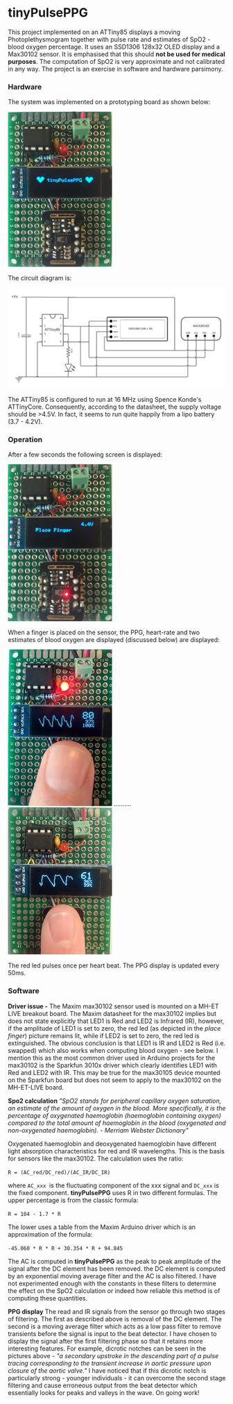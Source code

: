 # tinyPulsePPG

This project implemented on an ATTiny85 displays a moving Photoplethysmogram together with pulse rate and estimates of SpO2 - blood oxygen percentage. It uses an SSD1306 128x32 OLED display and a Max30102 sensor. It is emphasised that this should **not be used for medical purposes**. The computation of SpO2 is very approximate and not calibrated in any way. The project is an exercise in software and hardware parsimony.

### Hardware
The system was implemented on a prototyping board as shown below:

![Image](Image/first.jpg)

The circuit diagram is:

![image](Image/circuit.jpeg)

The ATTiny85 is configured to run at 16 MHz using Spence Konde's ATTinyCore. Consequently, according to the datasheet, the supply voltage should be >4.5V. In fact, it seems to run quite happily from a lipo battery (3.7 - 4.2V).

### Operation

After a few seconds the following screen is displayed:

![image](Image/place_finger.jpg)

When a finger is placed on the sensor, the PPG, heart-rate and two estimates of blood oxygen are displayed (discussed below)  are displayed:

![image](Image/finger1.jpg) ..........  ![image](Image/finger2.jpg)

The red led pulses once per heart beat. The PPG display is updated every 50ms.

### Software

**Driver issue -** The Maxim max30102 sensor used is mounted on a MH-ET LIVE breakout board. The Maxim datasheet for the max30102 implies but does not state explicitly that LED1 is Red and LED2 is Infrared (IR), however, if the amplitude of LED1 is set to zero, the red led (as depicted in the *place finger*) picture remains lit, while if LED2 is set to zero, the red led is extinguished. The obvious conclusion is that LED1 is IR and LED2 is Red (i.e. swapped) which also works when computing blood oxygen - see below. I mention this as the most common driver used in Arduino projects for the max30102 is the Sparkfun 3010x driver which clearly identifies LED1 with Red and LED2 with IR. This may be true for the max30105 device mounted on the Sparkfun board but does not seem to apply to the max30102 on the MH-ET-LIVE board. 

**Spo2 calculation** *"SpO2 stands for peripheral capillary oxygen saturation, an estimate of the amount of oxygen in the blood. More specifically, it is the percentage of oxygenated haemoglobin (haemoglobin containing oxygen) compared to the total amount of haemoglobin in the blood (oxygenated and non-oxygenated haemoglobin). - Merriam Webster Dictionary"* 

Oxygenated haemoglobin and deoxygenated haemoglobin have different light absorption characteristics for red and IR wavelengths. This is the basis for sensors like the max30102. The calculation uses the ratio:

`R = (AC_red/DC_red)/(AC_IR/DC_IR)`

where `AC_xxx `is the fluctuating component of the xxx signal and `DC_xxx` is the fixed component. **tinyPulsePPG** uses R in two different formulas. The upper percentage is from the classic formula:

`R = 104 - 1.7 * R`

The lower uses a table from the Maxim Arduino driver which is an approximation of the formula:

`-45.060 * R * R + 30.354 * R + 94.845`

The AC is computed in **tinyPulsePPG** as the peak to peak amplitude of the signal after the DC element has been removed.  the DC element is computed by an exponential moving average filter and the AC is also filtered. I have not experimented enough with the constants in these filters to determine the effect on the SpO2 calculation or indeed how reliable this method is of computing these quantities.

**PPG display** The read and IR signals from the sensor go through two stages of filtering. The first as described above is removal of the DC element. The second is a moving average filter which acts as a low pass filter to remove transients before the signal is input to the beat detector. I have chosen to display the signal after the first filtering phase so that it retains more interesting features. For example, dicrotic notches can be seen in the pictures above - *"a secondary upstroke in the descending part of a pulse tracing corresponding to the transient increase in aortic pressure upon closure of the aortic valve."*
I have noticed that if this dicrotic notch is particularly strong - younger individuals - it can overcome the second stage filtering and cause erroneous output from the beat detector which essentially looks for peaks and valleys in the wave. On going work!







